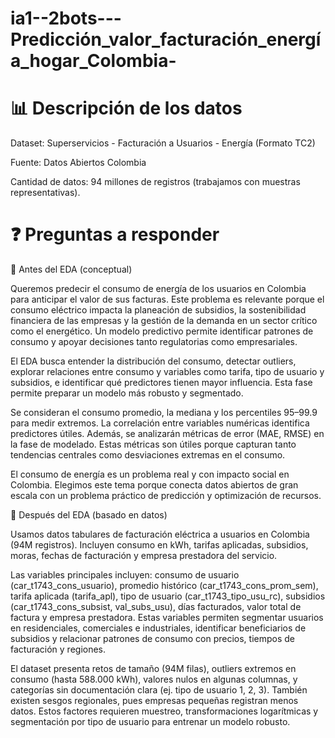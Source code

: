 # ia1--2bots---Predicción_valor_facturación_energía_hogar_Colombia-
# 📊 Descripción de los datos

Dataset: Superservicios - Facturación a Usuarios - Energía (Formato TC2)

Fuente: Datos Abiertos Colombia

Cantidad de datos: 94 millones de registros (trabajamos con muestras representativas).

# ❓ Preguntas a responder
🔹 Antes del EDA (conceptual)

Queremos predecir el consumo de energía de los usuarios en Colombia para anticipar el valor de sus facturas. Este problema es relevante porque el consumo eléctrico impacta la planeación de subsidios, la sostenibilidad financiera de las empresas y la gestión de la demanda en un sector crítico como el energético. Un modelo predictivo permite identificar patrones de consumo y apoyar decisiones tanto regulatorias como empresariales.

El EDA busca entender la distribución del consumo, detectar outliers, explorar relaciones entre consumo y variables como tarifa, tipo de usuario y subsidios, e identificar qué predictores tienen mayor influencia. Esta fase permite preparar un modelo más robusto y segmentado.

Se consideran el consumo promedio, la mediana y los percentiles 95–99.9 para medir extremos. La correlación entre variables numéricas identifica predictores útiles. Además, se analizarán métricas de error (MAE, RMSE) en la fase de modelado. Estas métricas son útiles porque capturan tanto tendencias centrales como desviaciones extremas en el consumo.

El consumo de energía es un problema real y con impacto social en Colombia. Elegimos este tema porque conecta datos abiertos de gran escala con un problema práctico de predicción y optimización de recursos.

🔹 Después del EDA (basado en datos)

Usamos datos tabulares de facturación eléctrica a usuarios en Colombia (94M registros). Incluyen consumo en kWh, tarifas aplicadas, subsidios, moras, fechas de facturación y empresa prestadora del servicio.

Las variables principales incluyen: consumo de usuario (car_t1743_cons_usuario), promedio histórico (car_t1743_cons_prom_sem), tarifa aplicada (tarifa_apl), tipo de usuario (car_t1743_tipo_usu_rc), subsidios (car_t1743_cons_subsist, val_subs_usu), días facturados, valor total de factura y empresa prestadora. Estas variables permiten segmentar usuarios en residenciales, comerciales e industriales, identificar beneficiarios de subsidios y relacionar patrones de consumo con precios, tiempos de facturación y regiones.

El dataset presenta retos de tamaño (94M filas), outliers extremos en consumo (hasta 588.000 kWh), valores nulos en algunas columnas, y categorías sin documentación clara (ej. tipo de usuario 1, 2, 3). También existen sesgos regionales, pues empresas pequeñas registran menos datos. Estos factores requieren muestreo, transformaciones logarítmicas y segmentación por tipo de usuario para entrenar un modelo robusto.
